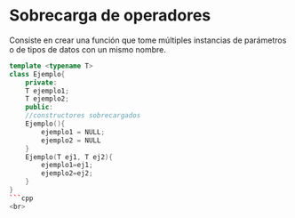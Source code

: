 # Sobrecarga de operadores 

Consiste en crear una función que tome múltiples instancias de parámetros o de tipos de datos con un mismo nombre.

```cpp
template <typename T>
class Ejemplo{
    private:
    T ejemplo1;
    T ejemplo2;
    public:
    //constructores sobrecargados
    Ejemplo(){
        ejemplo1 = NULL;
        ejemplo2 = NULL
    }
    Ejemplo(T ej1, T ej2){
        ejemplo1=ej1;
        ejemplo2=ej2;
    }
}
```cpp
<br>
